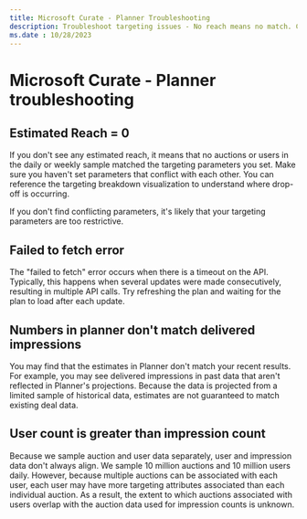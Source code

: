 ```yaml
---
title: Microsoft Curate - Planner Troubleshooting
description: Troubleshoot targeting issues - No reach means no match. Check for conflicting parameters and refer to breakdown visualization for insights. Adjust if too restrictive.
ms.date : 10/28/2023
---
```


# Microsoft Curate - Planner troubleshooting

## Estimated Reach = 0

If you don't see any estimated reach, it means that no auctions or users in the daily or weekly sample matched the targeting parameters you set. Make sure you haven't set parameters that conflict with each other. You can reference the targeting breakdown visualization to understand where drop-off is occurring.

If you don't find conflicting parameters, it's likely that your targeting parameters are too restrictive.

## Failed to fetch error

The "failed to fetch" error occurs when there is a timeout on the API. Typically, this happens when several updates were made consecutively, resulting in multiple API calls. Try refreshing the plan and waiting for the plan to load after each update.

## Numbers in planner don't match delivered impressions

You may find that the estimates in Planner don't match your recent results. For example, you may see delivered impressions in past data that aren't reflected in Planner's projections. Because the data is projected from a limited sample of historical data, estimates are not guaranteed to match existing deal data.

## User count is greater than impression count

Because we sample auction and user data separately, user and impression data don't always align. We sample 10 million auctions and 10 million users daily. However, because multiple auctions can be associated with each user, each user may have more targeting attributes associated than each individual auction. As a result, the extent to which auctions associated with users overlap with the auction data used for impression counts is unknown.
